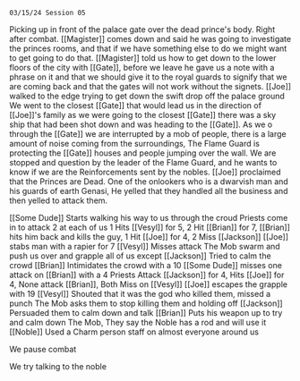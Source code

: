 	03/15/24 Session 05



Picking up in front of the palace gate over the dead prince's body. Right after combat.
[[Magister]] comes down and said he was going to investigate the princes rooms, and that if we have something else to do we might want to get going to do that.
[[Magister]] told us how to get down to the lower floors of the city with [[Gate]], before we leave he gave us a note with a phrase on it and that we should give it to the royal guards to signify that we are coming back and that the gates will not work without the signets. 
[[Joe]] walked to the edge trying to get down the swift drop off the palace ground
We went to the closest [[Gate]] that would lead us in the direction of [[Joe]]'s family
as we were going to the closest [[Gate]] there was a sky ship that had been shot down and was heading to the [[Gate]]. As we o through the [[Gate]] we are interrupted by a mob of people, there is a large amount of noise coming from the surroundings, The Flame Guard is protecting the [[Gate]] houses and people jumping over the wall. We are stopped and question by the leader of the Flame Guard, and he wants to know if we are the Reinforcements sent by the nobles. [[Joe]] proclaimed that the Princes are Dead. One of the onlookers who is a dwarvish man and his guards of earth Genasi, He yelled that they handled all the business and then yelled to attack them.


[[Some Dude]] Starts walking his way to us through the croud
Priests come in to attack 2 at each of us 1 Hits [[Vesyl]] for 5, 2 Hit [[Brian]] for 7, [[Brian]] hits him back and kills the guy, 1 Hit [[Joe]] for 4, 2 Miss [[Jackson]] 
[[Joe]] stabs man with a rapier for 7
[[Vesyl]] Misses attack
The Mob swarm and push us over and grapple all of us except
[[Jackson]] Tried to calm the crowd
[[Brian]] Intimidates the crowd with a 10
[[Some Dude]] misses one attack on [[Brian]] with a 4
Priests Attack [[Jackson]] for 4, Hits [[Joe]] for 4, None attack [[Brian]], Both Miss on [[Vesyl]]
[[Joe]] escapes the grapple with 19
[[Vesyl]] Shouted that it was the god who killed them, missed a punch
The Mob asks them to stop killing them and holding off
[[Jackson]] Persuaded them to calm down and talk
[[Brian]] Puts his weapon up to try and calm down The Mob, They say the Noble has a rod and will use it
[[Noble]] Used a Charm person staff on almost everyone around us

We pause combat 

We try talking to the noble 